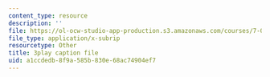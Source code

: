 ```yaml
---
content_type: resource
description: ''
file: https://ol-ocw-studio-app-production.s3.amazonaws.com/courses/7-016-introductory-biology-fall-2018/a1ccdedb8f9a585b830e68ac74904ef7_JuwErrBz3b4.vtt
file_type: application/x-subrip
resourcetype: Other
title: 3play caption file
uid: a1ccdedb-8f9a-585b-830e-68ac74904ef7
---
```

